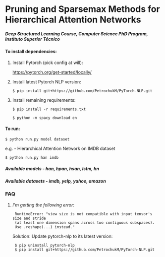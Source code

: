 # Pruning and Sparsemax Methods for Hierarchical Attention Networks
##### Deep Structured Learning Course, Computer Science PhD Program, Instituto Superior Técnico

#### To install dependencies:
    
1) Install Pytorch (pick config at will):

    https://pytorch.org/get-started/locally/
    
2) Install latest Pytorch NLP version:

    `$ pip install git+https://github.com/PetrochukM/PyTorch-NLP.git`

3) Install remaining requirements:

    `$ pip install -r requirements.txt`
    
    `$ python -m spacy download en`
    
#### To run:

    $ python run.py model dataset
    
e.g. - Hierarchical Attention Network on IMDB dataset

    $ python run.py han imdb

##### Available models - han, hpan, hsan, lstm, hn
##### Available datasets - imdb, yelp, yahoo, amazon

### FAQ

1) _I'm getting the following error_:

        RuntimeError: "view size is not compatible with input tensor's size and stride 
        (at least one dimension spans across two contiguous subspaces). 
        Use .reshape(...) instead."
        
    Solution: Update pytorch-nlp to its latest version:
        
        $ pip uninstall pytorch-nlp
        $ pip install git+https://github.com/PetrochukM/PyTorch-NLP.git
